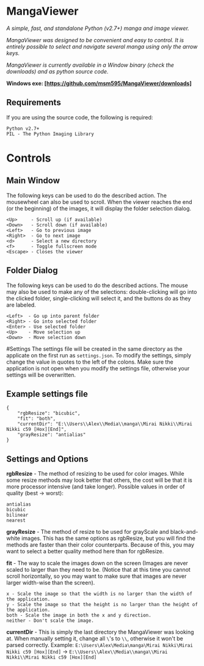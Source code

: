 MangaViewer
===========
*A simple, fast, and standalone Python (v2.7+) manga and image viewer.*

*MangaViewer was designed to be convenient and easy to control. It is entirely possible to select and navigate several manga using only the arrow keys.*

*MangaViewer is currently available in a Window binary (check the downloads) and as python source code.*

**Windows exe: [https://github.com/msm595/MangaViewer/downloads]**

## Requirements
If you are using the source code, the following is required:
    
    Python v2.7+
    PIL - The Python Imaging Library

# Controls
## Main Window
The following keys can be used to do the described action. The mousewheel can also be used to scroll. When the viewer reaches the end (or the beginning) of the images, it will display the folder selection dialog.

    <Up>     - Scroll up (if available)
    <Down>   - Scroll down (if available)
    <Left>   - Go to previous image
    <Right>  - Go to next image
    <d>      - Select a new directory
    <f>      - Toggle fullscreen mode
    <Escape> - Closes the viewer

## Folder Dialog
The following keys can be used to do the described actions. The mouse may also be used to make any of the selections: double-clicking will go into the clicked folder, single-clicking will select it, and the buttons do as they are labeled.

    <Left>  - Go up into parent folder
    <Right> - Go into selected folder
    <Enter> - Use selected folder
    <Up>    - Move selection up
    <Down>  - Move selection down

#Settings
The settings file will be created in the same directory as the applicate on the first run as `settings.json`. To modify the settings, simply change the value in quotes to the left of the colons. Make sure the application is not open when you modify the settings file, otherwise your settings will be overwritten.

## Example settings file 
    {
        "rgbResize": "bicubic", 
        "fit": "both", 
        "currentDir": "E:\\Users\\Alex\\Media\\manga\\Mirai Nikki\\Mirai Nikki c59 [Hox][End]", 
        "grayResize": "antialias"
    }

## Settings and Options
**rgbResize** - The method of resizing to be used for color images. While some resize methods may look better that others, the cost will be that it is more processor intensive (and take longer). Possible values in order of quality (best -> worst):

    antialias
    bicubic
    bilinear
    nearest

**grayResize** - The method of resize to be used for grayScale and black-and-white images. This has the same options as rgbResize, but you will find the methods are faster than their color counterparts. Because of this, you may want to select a better quality method here than for rgbResize.

**fit** - The way to scale the images down on the screen (Images are never scaled to larger than they need to be. (Notice that at this time you cannot scroll horizontally, so you may want to make sure that images are never larger width-wise than the screen).

    x - Scale the image so that the width is no larger than the width of the application.
    y - Scale the image so that the height is no larger than the height of the application.
    both - Scale the image in both the x and y direction.
    neither - Don't scale the image.

**currentDir** - This is simply the last directory the MangaViewer was looking at. When manually setting it, change all `\`'s to `\\`, otherwise it won't be parsed correctly. Example: `E:\Users\Alex\Media\manga\Mirai Nikki\Mirai Nikki c59 [Hox][End]` -> `E:\\Users\\Alex\\Media\\manga\\Mirai Nikki\\Mirai Nikki c59 [Hox][End]`